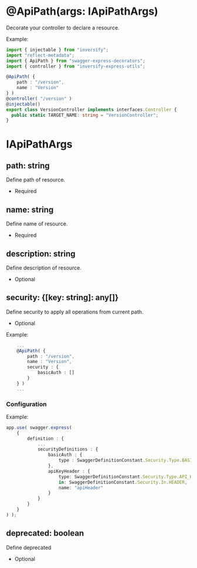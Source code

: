 # @ApiPath(args: IApiPathArgs)

Decorate your controller to declare a resource.

Example:

```ts
import { injectable } from "inversify";
import "reflect-metadata";
import { ApiPath } from "swagger-express-decorators";
import { controller } from "inversify-express-utils";

@ApiPath( {
    path : "/version",
    name : "Version"
} )
@controller( "/version" )
@injectable()
export class VersionController implements interfaces.Controller {
  public static TARGET_NAME: string = "VersionController";
}
```

# IApiPathArgs

## path: string
Define path of resource.
- Required

## name: string
Define name of resource.
- Required

## description: string
Define description of resource.
- Optional

## security: {[key: string]: any[]}
Define security to apply all operations from current path.
- Optional

Example:

```ts
    ...
    @ApiPath( {
        path : "/version",
        name : "Version",
        security : {
            basicAuth : []
        }
    } )
    ...
```

### Configuration

Example:

```ts
app.use( swagger.express(
    {
        definition : {
            ...
            securityDefinitions : {
                basicAuth : {
                    type : SwaggerDefinitionConstant.Security.Type.BASIC_AUTHENTICATION
                },
                apiKeyHeader : {
                    type: SwaggerDefinitionConstant.Security.Type.API_KEY,
                    in: SwaggerDefinitionConstant.Security.In.HEADER,
                    name: "apiHeader"
                }
            }
        }
    }
) );
```

## deprecated: boolean
Define deprecated
- Optional